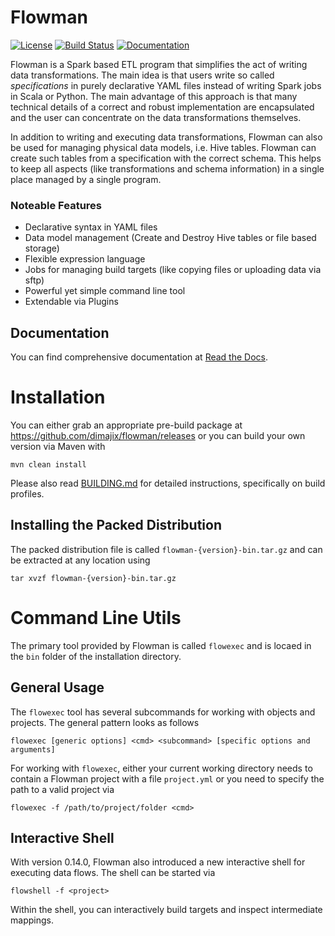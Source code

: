 # Flowman

[![License](https://img.shields.io/badge/License-Apache%202.0-blue.svg)](https://opensource.org/licenses/Apache-2.0)
[![Build Status](https://travis-ci.org/dimajix/flowman.svg?branch=develop)](https://travis-ci.org/dimajix/flowman)
[![Documentation](https://readthedocs.org/projects/flowman/badge/?version=latest)](https://flowman.readthedocs.io/en/latest/)

Flowman is a Spark based ETL program that simplifies the act of writing data transformations.
The main idea is that users write so called *specifications* in purely declarative YAML files
instead of writing Spark jobs in Scala or Python. The main advantage of this approach is that
many technical details of a correct and robust implementation are encapsulated and the user
can concentrate on the data transformations themselves.

In addition to writing and executing data transformations, Flowman can also be used for
managing physical data models, i.e. Hive tables. Flowman can create such tables from a
specification with the correct schema. This helps to keep all aspects (like transformations
and schema information) in a single place managed by a single program.

### Noteable Features

* Declarative syntax in YAML files
* Data model management (Create and Destroy Hive tables or file based storage)
* Flexible expression language
* Jobs for managing build targets (like copying files or uploading data via sftp)
* Powerful yet simple command line tool
* Extendable via Plugins


## Documentation

You can find comprehensive documentation at [Read the Docs](https://flowman.readthedocs.io/en/latest/). 


# Installation

You can either grab an appropriate pre-build package at https://github.com/dimajix/flowman/releases or you
can build your own version via Maven with

    mvn clean install
    
Please also read [BUILDING.md](BUILDING.md) for detailed instructions, specifically on build profiles.


## Installing the Packed Distribution 

The packed distribution file is called `flowman-{version}-bin.tar.gz` and can be extracted at any 
location using

    tar xvzf flowman-{version}-bin.tar.gz


# Command Line Utils

The primary tool provided by Flowman is called `flowexec` and is locaed in the `bin` folder of the 
installation directory.

## General Usage

The `flowexec` tool has several subcommands for working with objects and projects. The general pattern 
looks as follows

    flowexec [generic options] <cmd> <subcommand> [specific options and arguments]

For working with `flowexec`, either your current working directory needs to contain a Flowman
project with a file `project.yml` or you need to specify the path to a valid project via

    flowexec -f /path/to/project/folder <cmd>
    
## Interactive Shell

With version 0.14.0, Flowman also introduced a new interactive shell for executing data flows. The shell can be
started via

    flowshell -f <project>
    
Within the shell, you can interactively build targets and inspect intermediate mappings.
